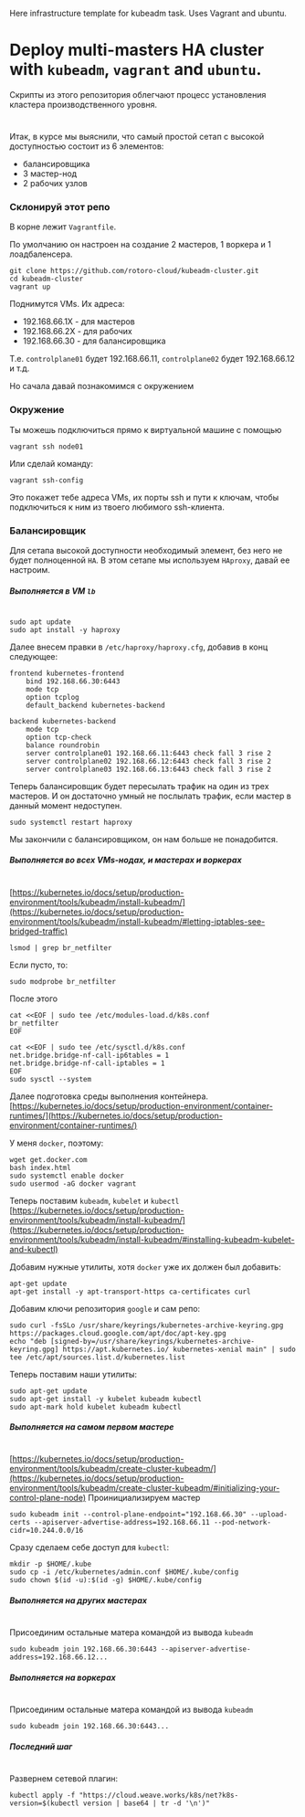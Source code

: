 Here infrastructure template for kubeadm task.
Uses Vagrant and ubuntu.

# Deploy multi-masters HA cluster with `kubeadm`, `vagrant` and `ubuntu`.

Скрипты из этого репозитория облегчают процесс установления кластера производственного уровня.
#
Итак, в курсе мы выяснили, что самый простой сетап с высокой доступностью состоит из 6 элементов:

- балансировщика
- 3 мастер-нод
- 2 рабочих узлов

### Склонируй этот репо

В корне лежит `Vagrantfile`.

По умолчанию он настроен на создание 2 мастеров, 1 воркера и 1 лоадбаленсера.

```
git clone https://github.com/rotoro-cloud/kubeadm-cluster.git
cd kubeadm-cluster
vagrant up
```

Поднимутся VMs. Их адреса:
- 192.168.66.1X - для мастеров
- 192.168.66.2X - для рабочих
- 192.168.66.30 - для балансировщика

Т.е. `controlplane01` будет 192.168.66.11, `controlplane02` будет 192.168.66.12 и т.д.

Но сачала давай познакомимся с окружением

### Окружение
Ты можешь подключиться прямо к виртуальной машине с помощью
```
vagrant ssh node01
```
Или сделай команду:
```
vagrant ssh-config
```
Это покажет тебе адреса VMs, их порты ssh и пути к ключам, чтобы подключиться к ним из твоего любимого ssh-клиента.

### Балансировщик
Для сетапа высокой доступности необходимый элемент, без него не будет полноценной `HA`.
В этом сетапе мы используем `HAproxy`, давай ее настроим.

##### Выполняется в VM `lb`
#
```
sudo apt update
sudo apt install -y haproxy
```
Далее внесем правки в `/etc/haproxy/haproxy.cfg`, добавив в конц следующее:
```
frontend kubernetes-frontend
    bind 192.168.66.30:6443
    mode tcp
    option tcplog
    default_backend kubernetes-backend

backend kubernetes-backend
    mode tcp
    option tcp-check
    balance roundrobin
    server controlplane01 192.168.66.11:6443 check fall 3 rise 2
    server controlplane02 192.168.66.12:6443 check fall 3 rise 2
    server controlplane03 192.168.66.13:6443 check fall 3 rise 2
```
Теперь балансировщик будет пересылать трафик на один из трех мастеров. И он достаточно умный не послылать трафик, если мастер в данный момент недоступен. 
```
sudo systemctl restart haproxy
```
Мы закончили с балансировщиком, он нам больше не понадобится.

##### Выполняется во всех VMs-нодах, и мастерах и воркерах
#
[https://kubernetes.io/docs/setup/production-environment/tools/kubeadm/install-kubeadm/](https://kubernetes.io/docs/setup/production-environment/tools/kubeadm/install-kubeadm/#letting-iptables-see-bridged-traffic)
```
lsmod | grep br_netfilter
```
Если пусто, то:
```
sudo modprobe br_netfilter
```
После этого
```
cat <<EOF | sudo tee /etc/modules-load.d/k8s.conf
br_netfilter
EOF

cat <<EOF | sudo tee /etc/sysctl.d/k8s.conf
net.bridge.bridge-nf-call-ip6tables = 1
net.bridge.bridge-nf-call-iptables = 1
EOF
sudo sysctl --system
```
Далее подготовка среды выполнения контейнера.
[https://kubernetes.io/docs/setup/production-environment/container-runtimes/](https://kubernetes.io/docs/setup/production-environment/container-runtimes/)

У меня `docker`, поэтому:
```
wget get.docker.com
bash index.html
sudo systemctl enable docker
sudo usermod -aG docker vagrant
```
Теперь поставим `kubeadm`, `kubelet` и `kubectl`
[https://kubernetes.io/docs/setup/production-environment/tools/kubeadm/install-kubeadm/](https://kubernetes.io/docs/setup/production-environment/tools/kubeadm/install-kubeadm/#installing-kubeadm-kubelet-and-kubectl)

Добавим нужные утилиты, хотя `docker` уже их должен был добавить:
```
apt-get update
apt-get install -y apt-transport-https ca-certificates curl
```
Добавим ключи репозитория `google` и сам репо:
```
sudo curl -fsSLo /usr/share/keyrings/kubernetes-archive-keyring.gpg https://packages.cloud.google.com/apt/doc/apt-key.gpg
echo "deb [signed-by=/usr/share/keyrings/kubernetes-archive-keyring.gpg] https://apt.kubernetes.io/ kubernetes-xenial main" | sudo tee /etc/apt/sources.list.d/kubernetes.list
```
Теперь поставим наши утилиты:
```
sudo apt-get update
sudo apt-get install -y kubelet kubeadm kubectl
sudo apt-mark hold kubelet kubeadm kubectl
```
##### Выполняется на самом первом мастере
#
[https://kubernetes.io/docs/setup/production-environment/tools/kubeadm/create-cluster-kubeadm/](https://kubernetes.io/docs/setup/production-environment/tools/kubeadm/create-cluster-kubeadm/#initializing-your-control-plane-node)
Проинициализируем мастер
```
sudo kubeadm init --control-plane-endpoint="192.168.66.30" --upload-certs --apiserver-advertise-address=192.168.66.11 --pod-network-cidr=10.244.0.0/16
```
Сразу сделаем себе доступ для `kubectl`:
```
mkdir -p $HOME/.kube
sudo cp -i /etc/kubernetes/admin.conf $HOME/.kube/config
sudo chown $(id -u):$(id -g) $HOME/.kube/config
```
##### Выполняется на других мастерах
#
Присоединим остальные матера командой из вывода `kubeadm`
```
sudo kubeadm join 192.168.66.30:6443 --apiserver-advertise-address=192.168.66.12...
```
##### Выполняется на воркерах
#
Присоединим остальные матера командой из вывода `kubeadm`
```
sudo kubeadm join 192.168.66.30:6443...
```

##### Последний шаг
#
Развернем сетевой плагин:
```
kubectl apply -f "https://cloud.weave.works/k8s/net?k8s-version=$(kubectl version | base64 | tr -d '\n')"
```
